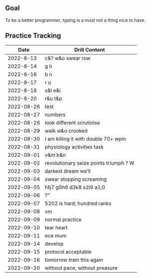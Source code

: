 ## Goal

To be a better programmer, typing is a must not a thing nice to have.



## Practice Tracking

| Date      | Drill Content     |
| --------- | ----------------- |
| 2022-8-13 | c&? w&o swear row |
| 2022-8-14 | g h               |
| 2022-8-16 | b n               |
| 2022-8-17 | r u               |
| 2022-8-18 | s&l e&i               |
| 2022-8-20 | r&u t&p               |
| 2022-08-26 | test |
| 2022-08-27 | numbers |
| 2022-08-28 | look different scrutinise |
| 2022-08-29 | walk w&o crooked |
| 2022-08-30 | I am killing it with double 70+ wpm |
| 2022-08-31 | physiology activities task |
| 2022-09-01 | v&m b&n |
| 2022-09-02 | revolutionary seize points triumph ? W |
| 2022-09-03 | darkest dream we’ll |
| 2022-09-04 | swear stopping screaming |
| 2022-09-05 | f4j7 g5h6 d3k8 s2l9 a1;0 |
| 2022-09-06 | ?” |
| 2022-09-07 | 5202 is hard; hundred ranks |
| 2022-09-08 | vm |
| 2022-09-09 | normal practice |
| 2022-09-10 | tear heart |
| 2022-09-11 | ece mum |
| 2022-09-14 | develop |
| 2022-09-15 | protocol acceptable |
| 2022-09-16 | tomorrow train this again |
| 2022-09-20 | without pace, without preasure |
